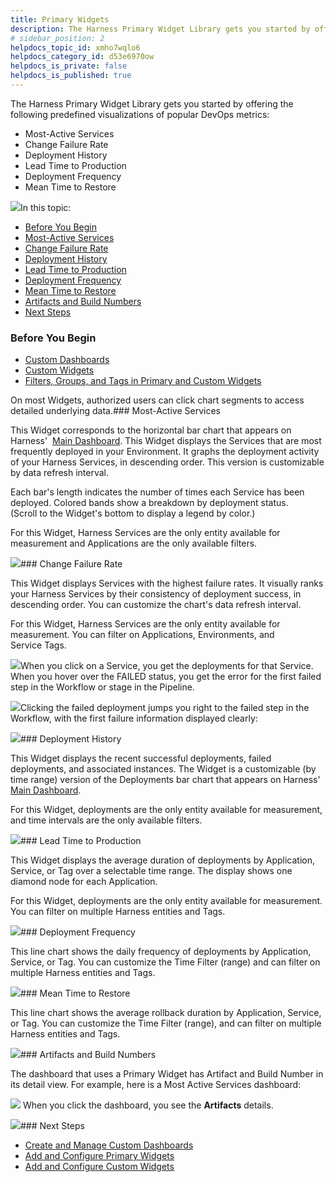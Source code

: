 ```yaml
---
title: Primary Widgets
description: The Harness Primary Widget Library gets you started by offering the following predefined visualizations of popular DevOps metrics --  Most-Active Services. Change Failure Rate. Deployment History. Lead…
# sidebar_position: 2
helpdocs_topic_id: xmho7wqlo6
helpdocs_category_id: d53e6970ow
helpdocs_is_private: false
helpdocs_is_published: true
---
```


The Harness Primary Widget Library gets you started by offering the following predefined visualizations of popular DevOps metrics:

* Most-Active Services
* Change Failure Rate
* Deployment History
* Lead Time to Production
* Deployment Frequency
* Mean Time to Restore

![](https://files.helpdocs.io/kw8ldg1itf/articles/xmho7wqlo6/1596707814303/screenshot-2020-08-06-at-3-26-28-pm.png)In this topic:

* [Before You Begin](https://docs.harness.io/article/xmho7wqlo6-primary-widgets#before_you_begin)
* [Most-Active Services](https://docs.harness.io/article/xmho7wqlo6-primary-widgets#most_active_services)
* [Change Failure Rate](https://docs.harness.io/article/xmho7wqlo6-primary-widgets#change_failure_rate)
* [Deployment History](https://docs.harness.io/article/xmho7wqlo6-primary-widgets#deployment_history)
* [Lead Time to Production](https://docs.harness.io/article/xmho7wqlo6-primary-widgets#lead_time_to_production)
* [Deployment Frequency](https://docs.harness.io/article/xmho7wqlo6-primary-widgets#deployment_frequency)
* [Mean Time to Restore](https://docs.harness.io/article/xmho7wqlo6-primary-widgets#mean_time_to_restore)
* [Artifacts and Build Numbers](https://docs.harness.io/article/xmho7wqlo6-primary-widgets#artifacts_and_build_numbers)
* [Next Steps](https://docs.harness.io/article/xmho7wqlo6-primary-widgets#next_steps)

### Before You Begin

* [Custom Dashboards](/article/rxlbhvwe6q-custom-dashboards)
* [Custom Widgets](/article/qjsd7uzgp2-custom-widgets)
* [Filters, Groups, and Tags in Primary and Custom Widgets](/article/r8678luoeo-filters-groups-and-tags-in-custom-dashboard-widgets)

On most Widgets, authorized users can click chart segments to access detailed underlying data.### Most-Active Services

This Widget corresponds to the horizontal bar chart that appears on Harness'  [Main Dashboard](https://docs.harness.io/article/xldc13iv1y-meet-harness#main_dashboard). This Widget displays the Services that are most frequently deployed in your Environment. It graphs the deployment activity of your Harness Services, in descending order. This version is customizable by data refresh interval.

Each bar's length indicates the number of times each Service has been deployed. Colored bands show a breakdown by deployment status. (Scroll to the Widget's bottom to display a legend by color.)

For this Widget, Harness Services are the only entity available for measurement and Applications are the only available filters.

![](https://files.helpdocs.io/kw8ldg1itf/other/1568266938000/image.png)### Change Failure Rate

This Widget displays Services with the highest failure rates. It visually ranks your Harness Services by their consistency of deployment success, in descending order. You can customize the chart's data refresh interval.

For this Widget, Harness Services are the only entity available for measurement. You can filter on Applications, Environments, and Service Tags.

![](https://files.helpdocs.io/kw8ldg1itf/other/1571298740500/image.png)When you click on a Service, you get the deployments for that Service. When you hover over the FAILED status, you get the error for the first failed step in the Workflow or stage in the Pipeline.

![](https://files.helpdocs.io/kw8ldg1itf/articles/xmho7wqlo6/1619544555638/image.png)Clicking the failed deployment jumps you right to the failed step in the Workflow, with the first failure information displayed clearly:

![](https://files.helpdocs.io/kw8ldg1itf/articles/xmho7wqlo6/1619544686356/image.png)### Deployment History

This Widget displays the recent successful deployments, failed deployments, and associated instances. The Widget is a customizable (by time range) version of the Deployments bar chart that appears on Harness' [Main Dashboard](/article/xldc13iv1y-meet-harness#main_dashboard).

For this Widget, deployments are the only entity available for measurement, and time intervals are the only available filters.

![](https://files.helpdocs.io/kw8ldg1itf/other/1568267025509/image.png)### Lead Time to Production

This Widget displays the average duration of deployments by Application, Service, or Tag over a selectable time range. The display shows one diamond node for each Application.

For this Widget, deployments are the only entity available for measurement. You can filter on multiple Harness entities and Tags.

![](https://files.helpdocs.io/kw8ldg1itf/other/1569961800022/image.png)### Deployment Frequency

This line chart shows the daily frequency of deployments by Application, Service, or Tag. You can customize the Time Filter (range) and can filter on multiple Harness entities and Tags.

![](https://files.helpdocs.io/kw8ldg1itf/other/1568267136686/image.png)### Mean Time to Restore

This line chart shows the average rollback duration by Application, Service, or Tag. You can customize the Time Filter (range), and can filter on multiple Harness entities and Tags.

![](https://files.helpdocs.io/kw8ldg1itf/other/1568267175602/image.png)### Artifacts and Build Numbers

The dashboard that uses a Primary Widget has Artifact and Build Number in its detail view. For example, here is a Most Active Services dashboard:

![](https://files.helpdocs.io/kw8ldg1itf/articles/rxlbhvwe6q/1589235551293/image.png) When you click the dashboard, you see the **Artifacts** details.

![](https://files.helpdocs.io/kw8ldg1itf/articles/rxlbhvwe6q/1589235762972/image.png)### Next Steps

* [Create and Manage Custom Dashboards](/article/zbe3yyssa6-create-and-manage-dashboards)
* [Add and Configure Primary Widgets](/article/906fuf04ne-add-and-configure-primary-widgets)
* [Add and Configure Custom Widgets](/article/0hgsfuoojo-configure-custom-widgets)

